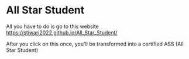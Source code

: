 # All Star Student

All you have to do is go to this website https://stiwari2022.github.io/All_Star_Student/

After you click on this once, you'll be transformed into a certified ASS (All Star Student)

